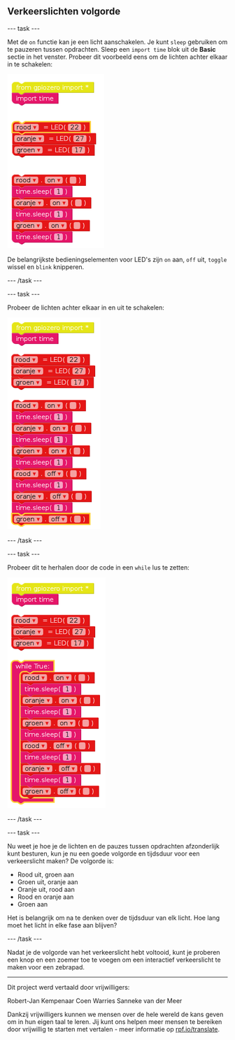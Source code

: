## Verkeerslichten volgorde

--- task ---

Met de `on` functie kan je een licht aanschakelen. Je kunt `sleep` gebruiken om te pauzeren tussen opdrachten. Sleep een `import time` blok uit de **Basic** sectie in het venster. Probeer dit voorbeeld eens om de lichten achter elkaar in te schakelen:

![](images/edublocks4.png)

De belangrijkste bedieningselementen voor LED's zijn `on` aan, `off` uit, `toggle` wissel en `blink` knipperen.

--- /task ---

--- task ---

Probeer de lichten achter elkaar in en uit te schakelen:

![](images/edublocks5.png)

--- /task ---

--- task ---

Probeer dit te herhalen door de code in een `while` lus te zetten:

![](images/edublocks6.png)

--- /task ---

--- task ---

Nu weet je hoe je de lichten en de pauzes tussen opdrachten afzonderlijk kunt besturen, kun je nu een goede volgorde en tijdsduur voor een verkeerslicht maken? De volgorde is:

- Rood uit, groen aan
- Groen uit, oranje aan
- Oranje uit, rood aan
- Rood en oranje aan
- Groen aan

Het is belangrijk om na te denken over de tijdsduur van elk licht. Hoe lang moet het licht in elke fase aan blijven?

--- /task ---

Nadat je de volgorde van het verkeerslicht hebt voltooid, kunt je proberen een knop en een zoemer toe te voegen om een ​​interactief verkeerslicht te maken voor een zebrapad.


***
Dit project werd vertaald door vrijwilligers:

Robert-Jan Kempenaar
Coen Warries
Sanneke van der Meer

Dankzij vrijwilligers kunnen we mensen over de hele wereld de kans geven om in hun eigen taal te leren. Jij kunt ons helpen meer mensen te bereiken door vrijwillig te starten met vertalen - meer informatie op [rpf.io/translate](https://rpf.io/translate).